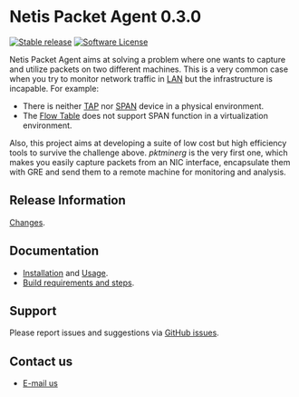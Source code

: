 # Netis Packet Agent 0.3.0

[![Stable release](https://img.shields.io/badge/version-0.3.0-green.svg)](https://github.com/Netis/packet-agent/releases/tag/0.3.0)
[![Software License](https://img.shields.io/badge/license-BSD3-green.svg)](LICENSE)

Netis Packet Agent aims at solving a problem where one wants to capture and utilize packets on two different machines. This is a very common case when you try to monitor network traffic in [LAN](https://en.wikipedia.org/wiki/Local_area_network) but the infrastructure is incapable. For example:

- There is neither [TAP](https://en.wikipedia.org/wiki/Network_tap) nor [SPAN](http://docwiki.cisco.com/wiki/Internetworking_Terms:_Switched_Port_Analyzer_(SPAN)) device in a physical environment.
- The [Flow Table](https://wiki.openstack.org/wiki/Ovs-flow-logic) does not support SPAN function in a virtualization environment.

Also, this project aims at developing a suite of low cost but high efficiency tools to survive the challenge above. *pktminerg* is the very first one, which makes you easily capture packets from an NIC interface, encapsulate them with GRE and send them to a remote machine for monitoring and analysis.

## Release Information

[Changes](CHANGES.md).

## Documentation

* [Installation](INSTALL.md) and [Usage](USAGE.md).
* [Build requirements and steps](BUILD.md).

## Support

Please report issues and suggestions via
[GitHub issues](https://github.com/Netis/packet-agent/issues).

## Contact us

* [E-mail us](mailto:developer@netis.com)

<br>
